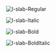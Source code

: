 ![l-slab-Regular](https://user-images.githubusercontent.com/23739434/75572348-a4fbb980-5a52-11ea-86c4-9cec59415e77.png)

![l-slab-Italic](https://user-images.githubusercontent.com/23739434/75572347-a4632300-5a52-11ea-83c2-7adcdb060a9e.png)

![l-slab-Bold](https://user-images.githubusercontent.com/23739434/75572345-a4632300-5a52-11ea-9196-4cd69cde16b2.png)

![l-slab-BoldItalic](https://user-images.githubusercontent.com/23739434/75572346-a4632300-5a52-11ea-813e-b307179805ea.png)

